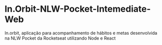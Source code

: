 # In.Orbit-NLW-Pocket-Intemediate-Web
In.orbit, aplicação para acompanhamento de hábitos e metas desenvolvida na NLW Pocket da Rocketseat utilizando Node e React
